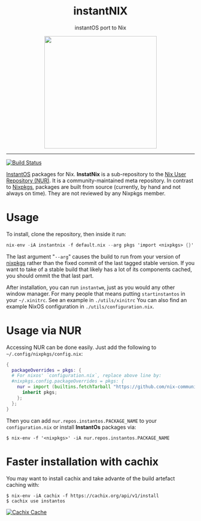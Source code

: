 <div align="center">
    <h1>instantNIX</h1>
    <p>instantOS port to Nix</p>
    <img width="300" height="300" src="https://media.githubusercontent.com/media/instantOS/instantLOGO/master/png/nix.png">
</div>

-------
[![Build Status](https://travis-ci.org/instantOS/instantNIX.svg?branch=master)](https://travis-ci.org/instantOS/instantNIX)

[InstantOS](https://instantos.github.io/) packages for Nix. **InstatNix** is a sub-repository to the [Nix User Repository (NUR)](https://github.com/nix-community/NUR). It is a community-maintained meta repository. In contrast to [Nixpkgs](https://github.com/nixos/nixpkgs), packages are built from source (currently, by hand and not always on time). They are not reviewed by any Nixpkgs member.

# Usage

To install, clone the repository, then inside it run:

```nix
nix-env -iA instantnix -f default.nix --arg pkgs 'import <nixpkgs> {}'
```

The last argument "`--arg`" causes the build to run from your version of [nixpkgs](https://github.com/nixos/nixpkgs)
rather than the fixed commit of the last tagged stable version.
If you want to take of a stable build that likely has a lot of its components cached, you should ommit the that
last part.

After installation, you can run `instantwm`, just as you would any other window manager.
For many people that means putting `startinstantos` in your `~/.xinitrc`.
See an example in `./utils/xinitrc`
You can also find an example NixOS configuration in `./utils/configuration.nix`.

# Usage via NUR

Accessing NUR can be done easily. Just add the following to `~/.config/nixpkgs/config.nix`:

```nix
{
  packageOverrides = pkgs: {
  # For nixos' `configuration.nix`, replace above line by:
  #nixpkgs.config.packageOverrides = pkgs: {
    nur = import (builtins.fetchTarball "https://github.com/nix-community/NUR/archive/master.tar.gz") {
      inherit pkgs;
    };
  };
}
```

Then you can add `nur.repos.instantos.PACKAGE_NAME` to your `configuration.nix` or install **InstantOs** packages via:

```console
$ nix-env -f '<nixpkgs>' -iA nur.repos.instantos.PACKAGE_NAME
```
# Faster installation with cachix

You may want to install cachix and take advante of the build artefact caching with:

```console
$ nix-env -iA cachix -f https://cachix.org/api/v1/install
$ cachix use instantos
```

[![Cachix Cache](https://img.shields.io/badge/cachix-instantos-blue.svg)](https://instantos.cachix.org)
